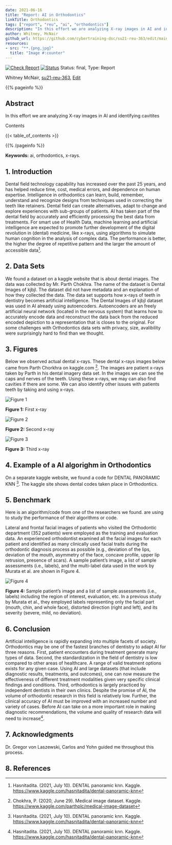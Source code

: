 ```yaml
---
date: 2021-06-16
title: "Report: AI in Orthodontics"
linkTitle: Orthodontics
tags: ["report", "reu", "ai", "orthodontics"]
description: "In this effort we are analyzing X-ray images in AI and identifying cavitites"
author: Whitney, McNair
github_url: https://github.com/cybertraining-dsc/su21-reu-363/edit/main/project/index.md
resources:
- src: "**.{png,jpg}"
  title: "Image #:counter"
---
```



[![Check Report](https://github.com/cybertraining-dsc/su21-reu-363/workflows/Check%20Report/badge.svg)](https://github.com/cybertraining-dsc/su21-reu-363/actions)
[![Status](https://github.com/cybertraining-dsc/su21-reu-363/workflows/Status/badge.svg)](https://github.com/cybertraining-dsc/su21-reu-363/actions)
Status: final, Type: Report


Whitney McNair, [su21-reu-363](https://github.com/cybertraining-dsc/su21-reu-363), [Edit](https://github.com/cybertraining-dsc/su21-reu-363/blob/main/project/index.md)

{{% pageinfo %}}

## Abstract

In this effort we are analyzing X-ray images in AI and identifying cavitites

Contents

{{< table_of_contents >}}

{{% /pageinfo %}}

**Keywords:** ai, orthodontics, x-rays. 

## 1. Introduction

Dental field technology capability has increased over the past 25 years, and has helped reduce time, cost, medical errors, and dependence on human expertise. Intelligence in orthodontics can learn, build, remember, understand and recognize designs from techniques used in correcting the teeth like retainers. Dental field can create alternatives, adapt to change and explore experiences with sub-groups of patients. AI has taken part of the dental field by accurately and efficiently processing the best data from treatments. For smart use of Health Data, machine learning and artificial intelligence are expected to promote further development of the digital revolution in (dental) medicine, like x-rays, using algorithms to simulate human cognition in the analysis of complex data. The performance is better, the higher the degree of repetitive pattern and the larger the amount of accessible data[^5].

## 2. Data Sets

We found a dataset on a kaggle website that is about dental images. The data was collected by Mr. Parth Chokhra. The name of the dataset is Dental Images of kjbjl. The dataset did not have metadata and an explanation of how they collected the data. The data set supports how x-rays of teeth in dentistry becomes artificial intelligence. The Dental Images of kjbjl dataset was used in AI already using autoencoders. Autoencoders are an freely artificial neural network (located in the nervous system) that learns how to accurately encode data and reconstruct the data back from the reduced encoded depiction to a representation that is closes to the original. For some challenges with Orthodontics data sets with privacy, size, avalibility were surprisingly hard to find than we thought.

## 3. Figures

Below we observed actual dental x-rays. These dental x-rays images below came from Parth Chorkhra on kaggle.com [^1]. The images are patient x-rays taken by Parth in his dental imagery data set. In the images we can see the caps and nerves of the teeth. Using these x-rays, we may can also find cavities if there are some. We can also identify other issues with patients teeth by taking and using x-rays.

![Figure 1](https://github.com/cybertraining-dsc/su21-reu-363/raw/main/project/images/figure-1.jpg)

**Figure 1:** First x-ray

![Figure 2](https://github.com/cybertraining-dsc/su21-reu-363/raw/main/project/images/figure-2.jpg)

**Figure 2:** Second x-ray

![Figure 3](https://github.com/cybertraining-dsc/su21-reu-363/raw/main/project/images/figure-3.jpg)

**Figure 3:** Third x-ray

## 4. Example of a AI algorighm in Orthodontics

On a separate kaggle website, we found a code for DENTAL PANORAMIC KNN [^5]. The kaggle site shows dental codes taken place in Orthodontics.

## 5. Benchmark
 
Here is an algorithm/code from one of the researchers we found. are using to study the performance of their algorithms or code.
 
Lateral and frontal facial images of patients who visited the Orthodontic department (352 patients) were employed as the training and evaluation data. An experienced orthodontist examined all the facial images for each patient and identified as many clinically used facial traits during the orthodontic diagnosis process as possible (e.g., deviation of the lips, deviation of the mouth, asymmetry of the face, concave profile, upper lip retrusion, presence of scars). A sample patient’s image, a list of sample assessments (i.e., labels), and the multi-label data used in the work by Murata et al. are shown in Figure 4.
 
![Figure 4](https://github.com/cybertraining-dsc/su21-reu-363/raw/main/project/images/figure-4.jpg)

**Figure 4:** Sample patient’s image and a list of sample assessments (i.e., labels) including the region of interest, evaluation, etc. In a previous study by Murata et al., they employed labels representing only the facial part (mouth, chin, and whole face), distorted direction (right and left), and its severity (severe, mild, no deviation).
 
## 6. Conclusion

Artificial intelligence is rapidly expanding into multiple facets of society. Orthodontics may be one of the fastest branches of dentistry to adapt AI for three reasons. First, patient encounters during treatment generate many types of data. Second, the standardization in the field of dentistry is low compared to other areas of healthcare. A range of valid treatment options exists for any given case. Using AI and large datasets (that include diagnostic results, treatments, and outcomes), one can now measure the effectiveness of different treatment modalities given very specific clinical findings and conditions. Third, orthodontics is largely practiced by independent dentists in their own clinics. Despite the promise of AI, the volume of orthodontic research in this field is relatively low. Further, the clinical accuracy of AI must be improved with an increased number and variety of cases. Before AI can take on a more important role in making diagnostic recommendations, the volume and quality of research data will need to increase[^5].

## 7. Acknowledgments

Dr. Gregor von Laszewski, Carlos and Yohn guided me throughout this process.
 
## 8. References

[^1]: Chokhra, P. (2020, June 29). Medical image dataset. Kaggle. <https://www.kaggle.com/parthplc/medical-image-dataset>

[^2]: EMBRACING NOVEL TECHNOLOGIES IN DENTISTRY AND ORTHODONTICS. (n.d.). <https://deepblue.lib.umich.edu/bitstream>

[^3]: DivyaSwarup, DeepakSingh, SinghSwarndeep, AhmadNaeem, SahaiRicha .Artificialintelligence(A.I.) Inorthodontics. JournalofScience ,2017 ;7(9) :304 -307

[^4]: S. Murata, C. Lee, C. Tanikawa and S. Date, "Towards a Fully Automated Diagnostic System for Orthodontic Treatment in Dentistry," 2017 IEEE 13th International Conference on e-Science (e-Science), 2017, pp. 1-8, doi: 10.1109/eScience.2017.12.

[^5]: Hasnitadita. (2021, July 10). DENTAL panoramic knn. Kaggle. <https://www.kaggle.com/hasnitadita/dental-panoramic-knn>

[^6]: The challenge of eHealth data in Orthodontics. Define_me. (n.d.). <https://www.ajodo.org/article/S0889-5406(20)30801-5/fulltext>

